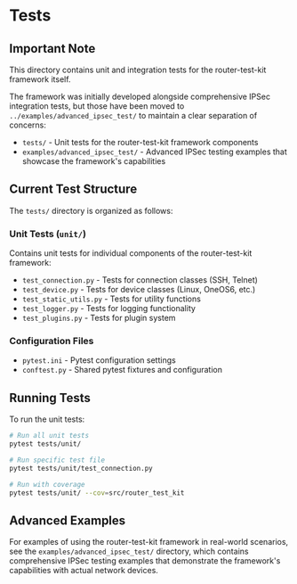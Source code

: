 # Tests

## Important Note

This directory contains unit and integration tests for the router-test-kit framework itself.

The framework was initially developed alongside comprehensive IPSec integration tests, but those have been moved to `../examples/advanced_ipsec_test/` to maintain a clear separation of concerns:

- `tests/` - Unit tests for the router-test-kit framework components
- `examples/advanced_ipsec_test/` - Advanced IPSec testing examples that showcase the framework's capabilities

## Current Test Structure

The `tests/` directory is organized as follows:

### Unit Tests (`unit/`)

Contains unit tests for individual components of the router-test-kit framework:

- `test_connection.py` - Tests for connection classes (SSH, Telnet)
- `test_device.py` - Tests for device classes (Linux, OneOS6, etc.)
- `test_static_utils.py` - Tests for utility functions
- `test_logger.py` - Tests for logging functionality
- `test_plugins.py` - Tests for plugin system

### Configuration Files

- `pytest.ini` - Pytest configuration settings
- `conftest.py` - Shared pytest fixtures and configuration

## Running Tests

To run the unit tests:

```bash
# Run all unit tests
pytest tests/unit/

# Run specific test file
pytest tests/unit/test_connection.py

# Run with coverage
pytest tests/unit/ --cov=src/router_test_kit
```

## Advanced Examples

For examples of using the router-test-kit framework in real-world scenarios, see the `examples/advanced_ipsec_test/` directory, which contains comprehensive IPSec testing examples that demonstrate the framework's capabilities with actual network devices.
